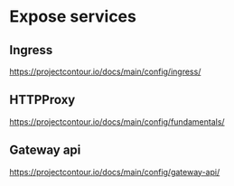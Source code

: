 # Expose services

## Ingress

<https://projectcontour.io/docs/main/config/ingress/>

## HTTPProxy

<https://projectcontour.io/docs/main/config/fundamentals/>

## Gateway api

<https://projectcontour.io/docs/main/config/gateway-api/>
